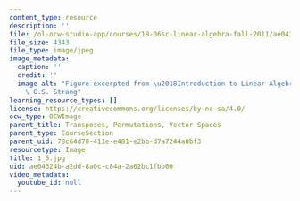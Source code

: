 ```yaml
---
content_type: resource
description: ''
file: /ol-ocw-studio-app/courses/18-06sc-linear-algebra-fall-2011/ae04324ba2dd8a0cc84a2a62bc1fbb00_1_5.jpg
file_size: 4343
file_type: image/jpeg
image_metadata:
  caption: ''
  credit: ''
  image-alt: "Figure excerpted from \u2018Introduction to Linear Algebra\u2019 by\
    \ G.S. Strang"
learning_resource_types: []
license: https://creativecommons.org/licenses/by-nc-sa/4.0/
ocw_type: OCWImage
parent_title: Transposes, Permutations, Vector Spaces
parent_type: CourseSection
parent_uid: 78c64d70-411e-e481-e2bb-d7a7244a0bf3
resourcetype: Image
title: 1_5.jpg
uid: ae04324b-a2dd-8a0c-c84a-2a62bc1fbb00
video_metadata:
  youtube_id: null
---
```

